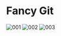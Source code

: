 # Fancy Git

![001](https://github.com/diogocavilha/fancy-git/blob/simple/screenshots/001.png)
![002](https://github.com/diogocavilha/fancy-git/blob/simple/screenshots/002.png)
![003](https://github.com/diogocavilha/fancy-git/blob/simple/screenshots/003.png)

